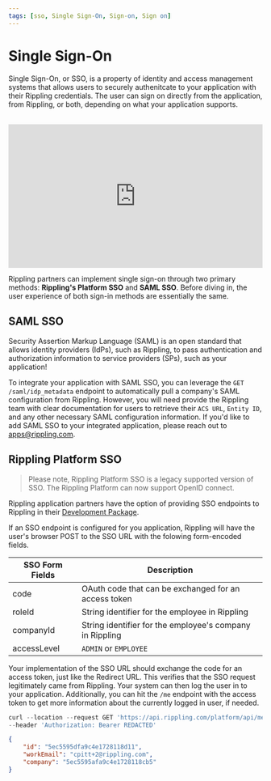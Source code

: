 ```yaml
---
tags: [sso, Single Sign-On, Sign-on, Sign on]
---
```


# Single Sign-On

Single Sign-On, or SSO, is a property of identity and access management systems that allows users to securely authenitcate to your application with their Rippling credentials. The user can sign on directly from the application, from Rippling, or both, depending on what your application supports.

<br />

<div style="position: relative; padding-bottom: 56.25%; height: 0;"><iframe src="https://www.loom.com/embed/e6c449912e1d4f319c36946d239fa8cc" frameborder="0" webkitallowfullscreen mozallowfullscreen allowfullscreen style="position: absolute; top: 0; left: 0; width: 100%; height: 100%;"></iframe></div>

Rippling partners can implement single sign-on through two primary methods: **Rippling's Platform SSO** and **SAML SSO**. Before diving in, the user experience of both sign-in methods are essentially the same.

## SAML SSO

Security Assertion Markup Language (SAML) is an open standard that allows identity providers (IdPs), such as Rippling, to pass authentication and authorization information to service providers (SPs), such as your application!

To integrate your application with SAML SSO, you can leverage the `GET /saml/idp_metadata` endpoint to automatically pull a company's SAML configuration from Rippling. However, you will need provide the Rippling team with clear documentation for users to retrieve their `ACS URL`, `Entity ID`, and any other necessary SAML configuration information. If you'd like to add SAML SSO to your integrated application, please reach out to apps@rippling.com.

## Rippling Platform SSO

> Please note, Rippling Platform SSO is a legacy supported version of SSO. The Rippling Platform can now support OpenID connect.

Rippling application partners have the option of providing SSO endpoints to Rippling in their [Development Package](https://developer.rippling.com/docs/rippling-api/docs/Submit/development-package.md).

If an SSO endpoint is configured for you application, Rippling will have the user's browser POST to the SSO URL with the folowing form-encoded fields.

SSO Form Fields | Description
----------------|----------------------------------------------------------
code            | OAuth code that can be exchanged for an access token
roleId          | String identifier for the employee in Rippling
companyId       | String identifier for the employee's company in Rippling
accessLevel     | `ADMIN` or `EMPLOYEE`

Your implementation of the SSO URL should exchange the code for an access token, just like the Redirect URL. This verifies that the SSO request legitimately came from Rippling. Your system can then log the user in to your application. Additionally, you can hit the `/me` endpoint with the access token to get more information about the currently logged in user, if needed.

<!--
type: tab
title: Request
-->
```js
curl --location --request GET 'https://api.rippling.com/platform/api/me' \
--header 'Authorization: Bearer REDACTED'
```
<!--
type: tab
title: Response
-->
```json
{
    "id": "5ec5595dfa9c4e1728118d11",
    "workEmail": "cpitt+2@rippling.com",
    "company": "5ec5595afa9c4e1728118cb5"
}
```
<!-- type: tab-end -->
